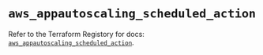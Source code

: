 # `aws_appautoscaling_scheduled_action`

Refer to the Terraform Registory for docs: [`aws_appautoscaling_scheduled_action`](https://registry.terraform.io/providers/hashicorp/aws/5.5.0/docs/resources/appautoscaling_scheduled_action).
